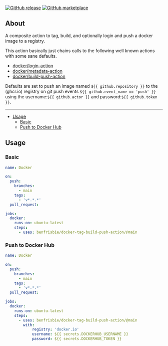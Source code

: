[![GitHub release](https://img.shields.io/github/release/benfrisbie/docker-tag-build-push-action.svg?style=flat-square)](https://github.com/benfrisbie/docker-tag-build-push-action/releases/latest)
[![GitHub marketplace](https://img.shields.io/badge/marketplace-benfrisbie--docker--tag--build--push--action-blue?logo=github&style=flat-square)](https://github.com/marketplace/actions/docker-tag-build-push)

## About
A composite action to tag, build, and optionally login and push a docker image to a registry.

This action basically just chains calls to the following well known actions with some sane defaults.
- [docker/login-action](https://github.com/docker/login-action)
- [docker/metadata-action](https://github.com/docker/metadata-action)
- [docker/build-push-action](https://github.com/docker/build-push-action)

Defaults are set to push an image named `${{ github.repository }}` to the (ghcr.io) registry on git push events `${{ github.event_name == 'push' }}` using the username:`${{ github.actor }}` and password:`${{ github.token }}`.

___

* [Usage](#usage)
    * [Basic](#basic)
    * [Push to Docker Hub](#push-to-docker-hub)

## Usage
### Basic
```yaml
name: Docker

on:
  push:
    branches:
      - main
    tags:
      - 'v*.*.*'
  pull_request:

jobs:
  docker:
    runs-on: ubuntu-latest
    steps:
      - uses: benfrisbie/docker-tag-build-push-action/@main
```
### Push to Docker Hub
```yaml
name: Docker

on:
  push:
    branches:
      - main
    tags:
      - 'v*.*.*'
  pull_request:

jobs:
  docker:
    runs-on: ubuntu-latest
    steps:
      - uses: benfrisbie/docker-tag-build-push-action/@main
        with:
            registry: 'docker.io'
            username: ${{ secrets.DOCKERHUB_USERNAME }}
            password: ${{ secrets.DOCKERHUB_TOKEN }}
```